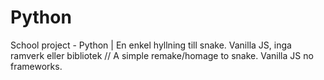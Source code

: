 # Python
School project - Python | En enkel hyllning till snake. Vanilla JS, inga ramverk eller bibliotek // A simple remake/homage to snake. Vanilla JS no frameworks.
